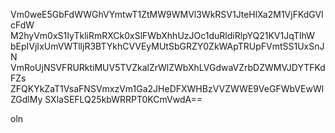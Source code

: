 Vm0weE5GbFdWWGhVYmtwT1ZtMW9WMVl3WkRSV1JteHlXa2M1VjFKdGVIcFdW
M2hyVm0xS1IyTkliRmRXCk0xSlFWbXhhUzJOc1duRldiRlpYQ21KV1JqTlhW
bEpIVjIxUmVWTlljR3BTYkhCVVEyMUtSbGRZY0ZkWApTRUpFVmtSS1UxSnJN
VmRoUjNSVFRURktiMUV5TVZkalZrWlZWbXhLVGdwaVZrbDZWMVJDYTFKdFZs
ZFQKYkZaT1VsaFNSVmxzVm1Ga2JHeDFXWHBzVVZWWE9VeGFWbVEwWlZGdlMy
SXlaSEFLQ25kbWRRPT0KCmVwdA==

oln